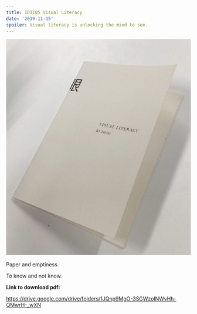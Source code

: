 ```yaml
---
title: ID1105 Visual Literacy
date: '2019-11-15'
spoiler: Visual literacy is unlocking the mind to see.
---
```


![my book](book.jpeg)

Paper and emptiness.

To know and not know.

**Link to download pdf:**

https://drive.google.com/drive/folders/1JQnp9MgO-3SGWzolNWvHh-QMwrH-_wXN
